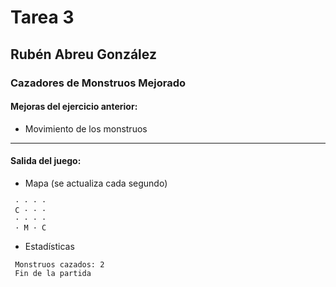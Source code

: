 # Tarea 3
## Rubén Abreu González
### Cazadores de Monstruos Mejorado

#### Mejoras del ejercicio anterior:
- Movimiento de los monstruos
---
#### Salida del juego:
- Mapa (se actualiza cada segundo)
```
 · · · ·
 C · · ·
 · · · ·
 · M · C
```

- Estadísticas
```
 Monstruos cazados: 2
 Fin de la partida
```
